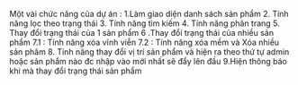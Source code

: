 Một vài chức năng của dự án :
  1.Làm giao diện danh sách sản phẩm
  2. Tính năng lọc theo trạng thái
  3. Tính năng tìm kiếm 
  4. Tính năng phân trang
  5. Thay đổi trạng thái của 1 sản phẩm 
  6 .Thay đổi trạng thái của nhiều sản phẩm
  7.1 : Tính năng xóa vĩnh viễn 
  7.2 : Tính năng xóa mềm và Xóa nhiều sản phâm
  8. Tính năng thay đổi vị trí sản phẩm và hiện ra theo thứ tự admin hoặc sản phẩm nào đc nhập vào mới nhất sẽ đẩy lên đầu
  9.Hiện thông báo khi mà thay đổi trạng thái sản phẩm
